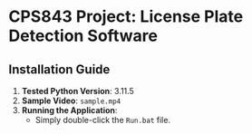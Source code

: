 # CPS843 Project: License Plate Detection Software

## Installation Guide

1. **Tested Python Version**: 3.11.5
2. **Sample Video**: `sample.mp4`
3. **Running the Application**:
   - Simply double-click the `Run.bat` file.